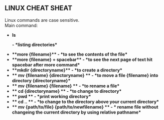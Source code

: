 ## LINUX CHEAT SHEAT

Linux commands are case sensitive. <br>
Main command: <br>
<ul>
  <li> <p><strong>ls<p><strong> - *listing directories* <br> </li>
  <li> **more {filename}**  - *to see the contents of the file* <br> </li>
  <li> **more {filename} + spacebar** - *to see the next page of text hit spacebar after more command* <br> </li>
  <li> **mkdir {directoryname}** - *to create a directory* <br> </li>
  <li> ** mv {filename} {directoryname} ** - *to move a file {filename} into directory {directoryname}* <br> </li>
  <li> ** mv {filename} {filename} ** - *to rename a file* <br> </li>
  <li> ** cd {directoryname} ** - *to change to directory* <br> </li>
  <li> ** pwd ** - *print working directory* <br> </li>
  <li> ** cd .. ** - *to change to the directory above your current directory* <br> </li>
  <li> ** mv {path/to/file} {path/to/newfilename} ** - * rename file without changeing the current directory by using relative pathname* <br> </li>
</ul>
